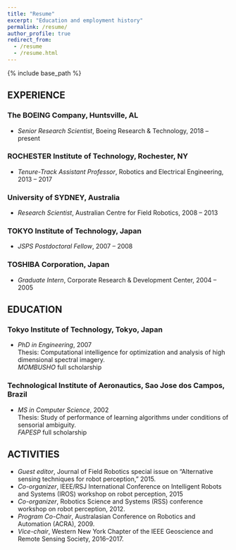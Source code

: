 ```yaml
---
title: "Resume"
excerpt: "Education and employment history"
permalink: /resume/
author_profile: true
redirect_from:
  - /resume
  - /resume.html
---
```


{% include base_path %}

## EXPERIENCE

### The BOEING Company, Huntsville, AL
* *Senior Research Scientist*, Boeing Research & Technology, 2018 – present

### ROCHESTER Institute of Technology, Rochester, NY
* *Tenure-Track Assistant Professor*,  Robotics and Electrical Engineering, 2013 – 2017

### University of SYDNEY, Australia
* *Research Scientist*, Australian Centre for Field Robotics, 2008 – 2013

### TOKYO Institute of Technology, Japan
* *JSPS Postdoctoral Fellow*, 2007 – 2008

### TOSHIBA Corporation, Japan
* *Graduate Intern*, Corporate Research & Development Center, 2004 – 2005

## EDUCATION

### Tokyo Institute of Technology, Tokyo, Japan
* *PhD in Engineering*, 2007  
Thesis: Computational intelligence for optimization and analysis of high dimensional spectral imagery.  
*MOMBUSHO* full scholarship

### Technological Institute of Aeronautics, Sao Jose dos Campos, Brazil
* *MS in Computer Science*, 2002  
Thesis: Study of performance of learning algorithms under conditions of sensorial ambiguity.  
*FAPESP* full scholarship

## ACTIVITIES

* *Guest editor*, Journal of Field Robotics special issue on “Alternative sensing techniques for robot perception,” 2015.
* *Co-organizer*, IEEE/RSJ International Conference on Intelligent Robots and Systems (IROS) workshop on robot perception, 2015
* *Co-organizer*, Robotics Science and Systems (RSS) conference workshop on robot perception, 2012.
* *Program Co-Chair*, Australasian Conference on Robotics and Automation (ACRA), 2009.
* *Vice-chair*, Western New York Chapter of the IEEE Geoscience and Remote Sensing Society, 2016–2017. 
